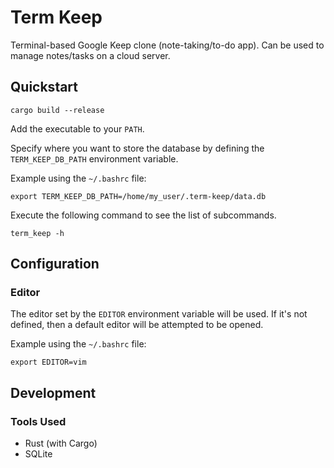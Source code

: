 # Term Keep

Terminal-based Google Keep clone (note-taking/to-do app). Can be used to manage notes/tasks on a cloud server.

## Quickstart

```
cargo build --release
```

Add the executable to your `PATH`.

Specify where you want to store the database by defining the `TERM_KEEP_DB_PATH` environment variable.

Example using the `~/.bashrc` file:

```
export TERM_KEEP_DB_PATH=/home/my_user/.term-keep/data.db
```

Execute the following command to see the list of subcommands.

```
term_keep -h
```

## Configuration

### Editor

The editor set by the `EDITOR` environment variable will be used. If it's not defined, then a default editor will be attempted to be opened.

Example using the `~/.bashrc` file:

```
export EDITOR=vim
```

## Development

### Tools Used

* Rust (with Cargo)
* SQLite
